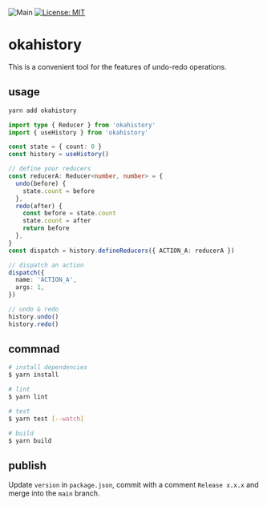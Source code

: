![Main](https://github.com/miyanokomiya/okahistory/workflows/Main/badge.svg)
[![License: MIT](https://img.shields.io/badge/License-MIT-yellow.svg)](https://opensource.org/licenses/MIT)

# okahistory
This is a convenient tool for the features of undo-redo operations.  

## usage

```sh
yarn add okahistory
```

```ts
import type { Reducer } from 'okahistory'
import { useHistory } from 'okahistory'

const state = { count: 0 }
const history = useHistory()

// define your reducers
const reducerA: Reducer<number, number> = {
  undo(before) {
    state.count = before
  },
  redo(after) {
    const before = state.count
    state.count = after
    return before
  },
}
const dispatch = history.defineReducers({ ACTION_A: reducerA })

// dispatch an action
dispatch({
  name: 'ACTION_A',
  args: 1,
})

// undo & redo
history.undo()
history.redo()
```

## commnad

```sh
# install dependencies
$ yarn install

# lint
$ yarn lint

# test
$ yarn test [--watch]

# build
$ yarn build
```

## publish
Update `version` in `package.json`, commit with a comment `Release x.x.x` and merge into the `main` branch.
